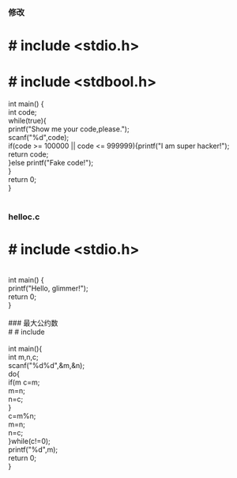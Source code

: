 ### 修改<br>
  # # include <stdio.h><br>
 # # include <stdbool.h><br>
int main() {<br>
    int code;<br>
    while(true){<br>
		printf("Show me your code,please.");<br>
        scanf("%d",code);<br>
        if(code >= 100000 || code <= 999999){printf("I am super hacker!");<br>
        return code;<br>
		}else printf("Fake code!");<br>
    }<br>
    return 0;<br>
}<br>
<br>
### helloc.c<br>
 # # include <stdio.h><br>
<br>
int main() {<br>
    printf("Hello, glimmer!");<br>
    return 0;<br>
}<br>
<br>
### 最大公约数<br>
 # # include <stdio.h><br>
<br>
int main(){<br>
	int m,n,c;<br>
	scanf("%d%d",&m,&n);<br>
	do{<br>
		if(m<n){<br>
		c=m;<br>
		m=n;<br>
		n=c;<br>
		}<br>
		c=m%n;<br>
		m=n;<br>
		n=c;<br>
	}while(c!=0);<br>
	printf("%d",m);<br>
	return 0;<br>
}